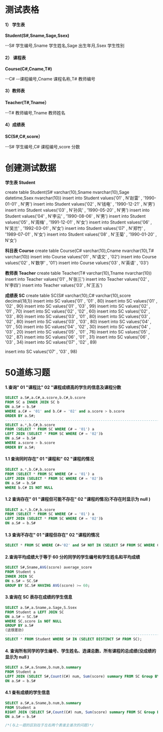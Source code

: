 # 测试表格

#### 1） 学生表

**Student(S#,Sname,Sage,Ssex)**

--S# 学生编号,Sname 学生姓名,Sage 出生年月,Ssex 学生性别

#### 2） 课程表

**Course(C#,Cname,T#)** 

--C# --课程编号,Cname 课程名称,T# 教师编号

#### 3）教师表

**Teacher(T#,Tname）**

 --T# 教师编号,Tname 教师姓名

#### 4）成绩表

**SC(S#,C#,score）**

 --S# 学生编号,C# 课程编号,score 分数



# 创建测试数据

**学生表 Student**

create table Student(S# varchar(10),Sname nvarchar(10),Sage datetime,Ssex nvarchar(10))
insert into Student values('01' , N'赵雷' , '1990-01-01' , N'男')
insert into Student values('02' , N'钱电' , '1990-12-21' , N'男')
insert into Student values('03' , N'孙风' , '1990-05-20' , N'男')
insert into Student values('04' , N'李云' , '1990-08-06' , N'男')
insert into Student values('05' , N'周梅' , '1991-12-01' , N'女')
insert into Student values('06' , N'吴兰' , '1992-03-01' , N'女')
insert into Student values('07' , N'郑竹' , '1989-07-01' , N'女')
insert into Student values('08' , N'王菊' , '1990-01-20' , N'女')



**科目表 Course**
create table Course(C# varchar(10),Cname nvarchar(10),T# varchar(10))
insert into Course values('01' , N'语文' , '02')
insert into Course values('02' , N'数学' , '01')
insert into Course values('03' , N'英语' , '03')



**教师表 Teacher**
create table Teacher(T# varchar(10),Tname nvarchar(10))
insert into Teacher values('01' , N'张三')
insert into Teacher values('02' , N'李四')
insert into Teacher values('03' , N'王五')



**成绩表 SC**
create table SC(S# varchar(10),C# varchar(10),score decimal(18,1))
insert into SC values('01' , '01' , 80)
insert into SC values('01' , '02' , 90)
insert into SC values('01' , '03' , 99)
insert into SC values('02' , '01' , 70)
insert into SC values('02' , '02' , 60)
insert into SC values('02' , '03' , 80)
insert into SC values('03' , '01' , 80)
insert into SC values('03' , '02' , 80)
insert into SC values('03' , '03' , 80)
insert into SC values('04' , '01' , 50)
insert into SC values('04' , '02' , 30)
insert into SC values('04' , '03' , 20)
insert into SC values('05' , '01' , 76)
insert into SC values('05' , '02' , 87)
insert into SC values('06' , '01' , 31)
insert into SC values('06' , '03' , 34)
insert into SC values('07' , '02' , 89)

insert into SC values('07' , '03' , 98)



# 50道练习题

#### 1.查询" 01 "课程比" 02 "课程成绩高的学生的信息及课程分数

```sql
SELECT a.S#,a.C#,a.score,b.C#,b.score 
FROM SC a INNER JOIN SC b
ON a.S# = b.S#
WHERE a.C# = '01' and b.C# = '02' and a.score > b.score
ORDER BY a.S#;
---------------------------------------------------------------------------------
SELECT a.*,b.C#,b.score 
FROM (SELECT * FROM SC WHERE C# = '01') a
LEFT JOIN (SELECT * FROM SC WHERE C# = '02')b
ON a.S# = b.S#
WHERE a.score > b.score
ORDER BY a.S#;
```



####  1.1 查询同时存在" 01 "课程和" 02 "课程的情况

```sql
SELECT a.*,b.C#,b.score 
FROM (SELECT * FROM SC WHERE C# = '01') a
LEFT JOIN (SELECT * FROM SC WHERE C# = '02')b
ON a.S# = b.S#
WHERE b.C# IS NOT NULL
```



#### 1.2 查询存在" 01 "课程但可能不存在" 02 "课程的情况(不存在时显示为 null )

```sql
SELECT a.*,b.C#,b.score 
FROM (SELECT * FROM SC WHERE C# = '01') a
LEFT JOIN (SELECT * FROM SC WHERE C# = '02')b
ON a.S# = b.S#
```



#### 1.3  查询不存在" 01 "课程但存在" 02 "课程的情况

```sql
SELECT * FROM SC WHERE C#='02' and S# NOT IN (SELECT S# FROM SC WHERE C# = '01' )
```



#### 2.查询平均成绩大于等于 60 分的同学的学生编号和学生姓名和平均成绩

```sql
SELECT S#,Sname,AVG(score) average_score
FROM Student s
INNER JOIN SC
ON s.S# = SC.S#
GROUP BY SC.S# HAVING AVG(score) >= 60;
```



#### 3.查询在 SC 表存在成绩的学生信息

```sql
SELECT a.S#,a.Sname,a.Sage,S.Ssex
FROM Student a LEFT JOIN SC 
ON a.S# = SC.S#
WHERE SC.score is NOT NULL
GROUP BY a.S#
(这很差劲)
---------------------------------------------------------------------------------
SELECT * FROM Student WHERE S# IN (SELECT DISTINCT S# FROM SC);
```



#### 4. 查询所有同学的学生编号、学生姓名、选课总数、所有课程的总成绩(没成绩的显示为 null )

```sql
SELECT a.S#,a.Sname,b.num,b.summary
FROM Student a
LEFT JOIN (SELECT S#,Count(C#) num, Sum(score) summary FROM SC Group BY S#)b
ON a.S# = b.S#
```



#### 4.1 查有成绩的学生信息

```sql
SELECT a.S#,a.Sname,b.num,b.summary
FROM Student a
RIGHT JOIN (SELECT S#,Count(C#) num, Sum(score) summary FROM SC Group BY S#)b
ON a.S# = b.S#

/*(与上一题的区别在于左右两个表谁主谁次的问题)*/
```










































